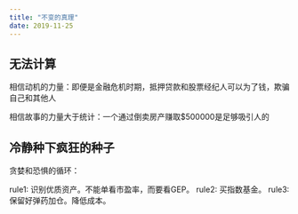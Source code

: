 ```yaml
---
title: "不变的真理"
date: 2019-11-25
---
```


## 无法计算

相信动机的力量：即便是金融危机时期，抵押贷款和股票经纪人可以为了钱，欺骗自己和其他人

相信故事的力量大于统计：一个通过倒卖房产赚取$500000是足够吸引人的

## 冷静种下疯狂的种子

贪婪和恐惧的循环：

rule1:   识别优质资产。不能单看市盈率，而要看GEP。
rule2:  买指数基金。
rule3:  保留好弹药加仓。降低成本。


